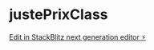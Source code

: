 # justePrixClass

[Edit in StackBlitz next generation editor ⚡️](https://stackblitz.com/~/github.com/Nneibaff/justePrixClass)